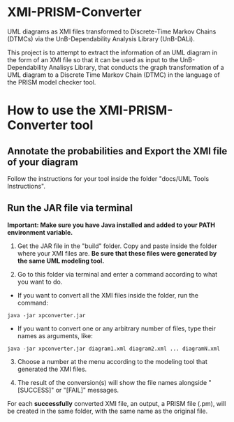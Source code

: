 # XMI-PRISM-Converter
UML diagrams as XMI files transformed to Discrete-Time Markov Chains (DTMCs) via the UnB-Dependability Analysis Library (UnB-DALi).

This project is to attempt to extract the information of an UML diagram in the form of an XMI file so that it can be used as input to the UnB-Dependability Analisys Library, that conducts the graph transformation of a UML diagram to a Discrete Time Markov Chain (DTMC) in the language of the PRISM model checker tool.

# How to use the XMI-PRISM-Converter tool

## Annotate the probabilities and Export the XMI file of your diagram

Follow the instructions for your tool inside the folder "docs/UML Tools Instructions".


## Run the JAR file via terminal
**Important: Make sure you have Java installed and added to your PATH environment variable.**

1) Get the JAR file in the "build" folder. Copy and paste inside the folder where your XMI files are.
**Be sure that these files were generated by the same UML modeling tool.**

2) Go to this folder via terminal and enter a command according to what you want to do.
	
- If you want to convert all the XMI files inside the folder, run the command:
	
`java -jar xpconverter.jar`

- If you want to convert one or any arbitrary number of files, type their names as arguments, like:

`java -jar xpconverter.jar diagram1.xml diagram2.xml ... diagramN.xml`

3) Choose a number at the menu according to the modeling tool that generated the XMI files.

4) The result of the conversion(s) will show the file names alongside "[SUCCESS]" or "[FAIL]" messages.

For each **successfully** converted XMI file, an output, a PRISM file (.pm), will be created in the same folder, with the same name as the original file.
